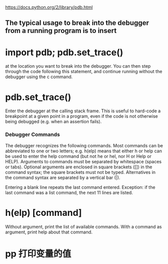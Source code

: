 <a href="https://docs.python.org/2/library/pdb.html">https://docs.python.org/2/library/pdb.html</a>

## The typical usage to break into the debugger from a running program is to insert

# import pdb; pdb.set_trace()
at the location you want to break into the debugger. You can then step through the code following this statement, and continue running without the debugger using the c command.

# pdb.set_trace()
Enter the debugger at the calling stack frame. This is useful to hard-code a breakpoint at a given point in a program, even if the code is not otherwise being debugged (e.g. when an assertion fails).

### Debugger Commands
The debugger recognizes the following commands. Most commands can be abbreviated to one or two letters; e.g. h(elp) means that either h or help can be used to enter the help command (but not he or hel, nor H or Help or HELP). Arguments to commands must be separated by whitespace (spaces or tabs). Optional arguments are enclosed in square brackets ([]) in the command syntax; the square brackets must not be typed. Alternatives in the command syntax are separated by a vertical bar (|).

Entering a blank line repeats the last command entered. Exception: if the last command was a list command, the next 11 lines are listed.

# h(elp) [command]
Without argument, print the list of available commands. With a command as argument, print help about that command.
# pp   打印变量的值
